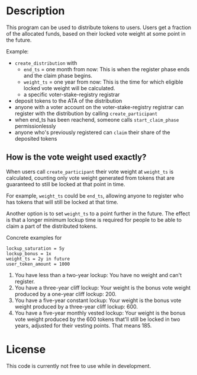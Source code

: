 # Description

This program can be used to distribute tokens to users.
Users get a fraction of the allocated funds, based on their locked vote weight
at some point in the future.

Example:
- `create_distribution` with
  - `end_ts` = one month from now: This is when the register phase ends and the claim phase begins.
  - `weight_ts` = one year from now: This is the time for which eligible locked vote weight will be calculated.
  - a specific voter-stake-registry registrar
- deposit tokens to the ATA of the distribution
- anyone with a voter account on the voter-stake-registry registrar can register with the distribution by calling `create_participant`
- when end_ts has been reachend, someone calls `start_claim_phase` permissionlessly
- anyone who's previously registered can `claim` their share of the deposited tokens

## How is the vote weight used exactly?

When users call `create_participant` their vote weight at `weight_ts` is calculated,
counting only vote weight generated from tokens that are guaranteed to still be locked
at that point in time.

For example, `weight_ts` could be `end_ts`, allowing anyone to register who has
tokens that will still be locked at that time.

Another option is to set `weight_ts` to a point further in the future.
The effect is that a longer minimum lockup time is required for people to be able to
claim a part of the distributed tokens.

Concrete examples for
```
lockup_saturation = 5y
lockup_bonus = 1x
weight_ts = 2y in future
user_token_amount = 1000
```
1. You have less than a two-year lockup: You have no weight and can't register.
2. You have a three-year cliff lockup: Your weight is the bonus vote weight produced by a one-year cliff lockup: 200.
3. You have a five-year constant lockup: Your weight is the bonus vote weight produced by a three-year cliff lockup: 600.
4. You have a five-year monthly vested lockup: Your weight is the bonus vote weight produced by the 600 tokens that'll still be locked in two years, adjusted for their vesting points. That means 185.

# License

This code is currently not free to use while in development.

